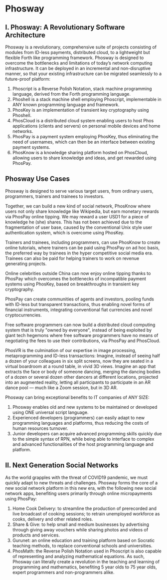 # Phosway

## I. Phosway: A Revolutionary Software Architecture

Phosway is a revolutionary, comprehensive suite of projects consisting of modules from ID-less payments, distributed cloud, to a lightweight but flexible Forth like programming framework. Phosway is designed to overcome the bottlenecks and limitations of today’s network computing infrastructure. It can be deployed in an incremental and non-disruptive manner, so that your existing infrastructure can be migrated seamlessly to a future-proof platform:

1. Phoscript is a Reverse Polish Notation, stack machine programming language, derived from the Forth programming language.
2. Phoshell is a stack machine shell employing Phoscript, implementable in ANY known programming language and framework.
3. PhosKey is an implementation of transient key cryptography using Phoshell.
4. PhosCloud is a distributed cloud system enabling users to host Phos applications (clients and servers) on personal mobile devices and home networks.
5. PhosPay is a payment system employing PhosKey, thus eliminating the need of usernames, which can then be an interface between existing payment systems.
6. PhosKnow is a knowledge sharing platform hosted on PhosCloud, allowing users to share knowledge and ideas, and get rewarded using PhosPay.


## Phosway Use Cases

Phosway is designed to serve various target users, from ordinary users, programmers, trainers and trainees to investors.

Together, we can build a new kind of social network, PhosKnow where users not only share knowledge like Wikipedia, but earn monetary rewards via PhosPay online tipping. We may reward a user USD1 for a piece of knowledge he (she) shares. This has not been achieved due to the fragmentation of user base, caused by the conventional Unix style user authentication system, which is overcome using PhosKey.

Trainers and trainees, including programmers, can use PhosKnow to create online tutorials, where trainers can be paid using PhosPay on ad hoc basis, the preferred way by trainees in the hyper competitive social media era. Trainees can also be paid for helping trainers to work on revenue generating projects.

Online celebrities outside China can now enjoy online tipping thanks to PhosPay which overcomes the bottlenecks of incompatible payment systems using PhosKey, based on breakthroughs in transient key cryptography.

PhosPay can create communities of agents and investors, pooling funds with ID-less but transparent transactions, thus enabling novel forms of financial instruments, integrating conventional fiat currencies and novel cryptocurrencies.

Free software programmers can now build a distributed cloud computing system that is truly "owned by everyone", instead of being exploited by giant tech hegemons where free software programmers have no means of negotiating the fees to use their contributions, via PhosPay and PhosCloud.

PhosVR is the culmination of our expertise in image processing, metaprogramming and ID-less transactions:
Imagine, instead of seeing half a dozen of your colleagues in six split screens, now they are seated in a virtual boardroom at a round table, in vivid 3D views.
Imagine an app that extracts the face or body of someone dancing, merging the dancing bodies of a dozen or several dozen other dancers at different locations, projected into an augmented reality, letting all participants to participate in an AR dance pool — much like a Zoom session, but in 3D AR.

Phosway can bring exceptional benefits to IT companies of ANY SIZE: 
1. Phosway enables old and new systems to be maintained or developed using ONE universal script language.
2. Experienced developers (programmers) can easily adapt to new programming languages and platforms, thus reducing the costs of human resources turnover.
3. Junior developers can acquire advanced programming skills quickly due to the simple syntax of RPN, while being able to interface to complex and advanced functionalities of the host programming language and platform.     

## II. Next Generation Social Networks

As the world grapples with the threat of COVID19 pandemic, we must quickly adapt to new threats and challenges. Phosway forms the core of a new social network platform in this new era, with the following new social network apps, benefiting users primarily through online micropayments using PhosPay:
1. Home Cook Delivery: to streamline the production of prerecorded and live broadcast of cooking sessions; to retrain unemployed workforce as cooks, delivery and other related roles.
2. Share & Give: to help small and medium businesses by advertising through giving away vouchers while sharing photos and videos of products and services.
3. Gurunet: an online education and training platform based on Socratic teaching methods, to replace conventional schools and universities. 
4. PhosMath: the Reverse Polish Notation used in Phoscript is also capable of representing and analyzing mathematical equations. As such, Phosway can literally create a revolution in the teaching and learning of programming and mathematics, benefiting 5 year olds to 75 year olds, expert programmers and non-programmers alike.

